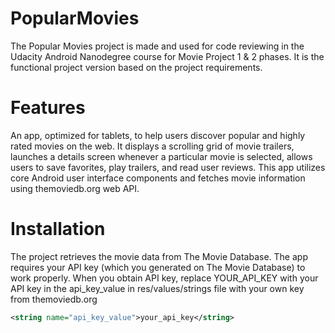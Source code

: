 # PopularMovies

The Popular Movies project is made and used for code reviewing in the Udacity Android Nanodegree course for Movie Project 1 & 2 phases. It is the functional project version based on the project requirements.

# Features
An app, optimized for tablets, to help users discover popular and highly rated movies on the web. It displays a scrolling grid of movie trailers, launches a details screen whenever a particular movie is selected, allows users to save favorites, play trailers, and read user reviews. This app utilizes core Android user interface components and fetches movie information using themoviedb.org web API.

# Installation
The project retrieves the movie data from The Movie Database. The app requires your API key (which you generated on The Movie Database) to work properly. When you obtain API key, replace YOUR_API_KEY with your API key in the api_key_value in res/values/strings file with your own key from themoviedb.org
```xml
<string name="api_key_value">your_api_key</string>
```
